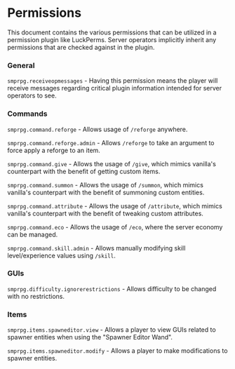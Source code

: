 ﻿# Permissions

This document contains the various permissions that can be utilized in a permission plugin
like LuckPerms. Server operators implicitly inherit any permissions that are checked against
in the plugin.

### General

`smprpg.receiveopmessages` - Having this permission means the player will receive messages regarding critical plugin information intended for server operators to see.

### Commands

`smprpg.command.reforge` - Allows usage of `/reforge` anywhere.

`smprpg.command.reforge.admin` - Allows `/reforge` to take an argument to force apply a reforge to an item.

`smprpg.command.give` - Allows the usage of `/give`, which mimics vanilla's counterpart with the benefit of getting custom items.

`smprpg.command.summon` - Allows the usage of `/summon`, which mimics vanilla's counterpart with the benefit of summoning custom entities.

`smprpg.command.attribute` - Allows the usage of `/attribute`, which mimics vanilla's counterpart with the benefit of tweaking custom attributes.

`smprpg.command.eco` - Allows the usage of `/eco`, where the server economy can be managed.

`smprpg.command.skill.admin` - Allows manually modifying skill level/experience values using `/skill`.

### GUIs

`smprpg.difficulty.ignorerestrictions` - Allows difficulty to be changed with no restrictions.

### Items

`smprpg.items.spawneditor.view` - Allows a player to view GUIs related to spawner entities when using the "Spawner Editor Wand".

`smprpg.items.spawneditor.modify` - Allows a player to make modifications to spawner entities.